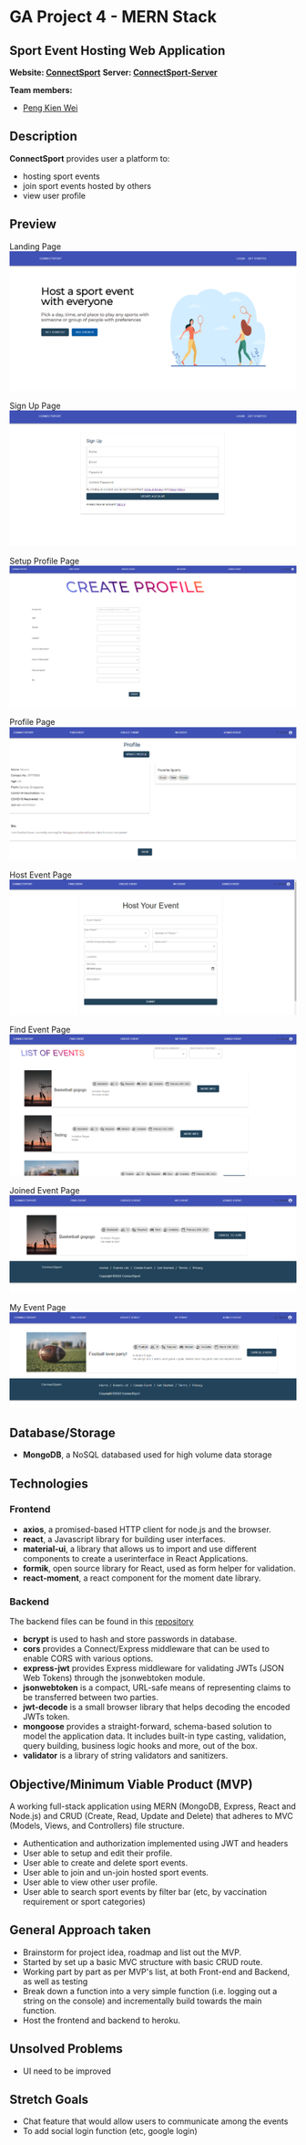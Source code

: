# GA Project 4 - MERN Stack

## Sport Event Hosting Web Application

**Website: [ConnectSport](https://connect-sport.herokuapp.com/)**
**Server: [ConnectSport-Server](https://connect-sport-server.herokuapp.com/)**

**Team members:**

- [Peng Kien Wei](https://github.com/kienwei96)

## Description

**ConnectSport** provides user a platform to:

- hosting sport events
- join sport events hosted by others
- view user profile

## Preview

Landing Page
![Landing Page](./wireframe/Landing_Page.png)

Sign Up Page
![Sign Up Page](./wireframe/Sign_Up.png)

Setup Profile Page
![Setup Profile Page](./wireframe/Setup_Profile.png)

Profile Page
![Profile Page](./wireframe/Profile.png)

Host Event Page
![Host Event Page](./wireframe/Host_Event.png)

Find Event Page
![Find Event Page](./wireframe/Find_Event.png)

Joined Event Page
![Joined Event Page](./wireframe/Joined_Event.png)

My Event Page
![My Event Page](./wireframe/My_Event.png)

## Database/Storage

- **MongoDB**, a NoSQL databased used for high volume data storage

## Technologies

### Frontend

- **axios**, a promised-based HTTP client for node.js and the browser.
- **react**, a Javascript library for building user interfaces.
- **material-ui**, a library that allows us to import and use different components to create a userinterface in React Applications.
- **formik**, open source library for React, used as form helper for validation.
- **react-moment**, a react component for the moment date library.

### Backend

The backend files can be found in this [repository](https://github.com/kienwei96/GA-Project4-BackEnd)

- **bcrypt** is used to hash and store passwords in database.
- **cors** provides a Connect/Express middleware that can be used to enable CORS with various options.
- **express-jwt** provides Express middleware for validating JWTs (JSON Web Tokens) through the jsonwebtoken module.
- **jsonwebtoken** is a compact, URL-safe means of representing claims to be transferred between two parties.
- **jwt-decode** is a small browser library that helps decoding the encoded JWTs token.
- **mongoose** provides a straight-forward, schema-based solution to model the application data. It includes built-in type casting, validation, query building, business logic hooks and more, out of the box.
- **validator** is a library of string validators and sanitizers.

## Objective/Minimum Viable Product (MVP)

A working full-stack application using MERN (MongoDB, Express, React and Node.js) and CRUD (Create, Read, Update and Delete) that adheres to MVC (Models, Views, and Controllers) file structure.

- Authentication and authorization implemented using JWT and headers
- User able to setup and edit their profile.
- User able to create and delete sport events.
- User able to join and un-join hosted sport events.
- User able to view other user profile.
- User able to search sport events by filter bar (etc, by vaccination requirement or sport categories)

## General Approach taken

- Brainstorm for project idea, roadmap and list out the MVP.
- Started by set up a basic MVC structure with basic CRUD route.
- Working part by part as per MVP's list, at both Front-end and Backend, as well as testing
- Break down a function into a very simple function (i.e. logging out a string on the console) and incrementally build towards the main function.
- Host the frontend and backend to heroku.

## Unsolved Problems

- UI need to be improved

## Stretch Goals

- Chat feature that would allow users to communicate among the events
- To add social login function (etc, google login)
